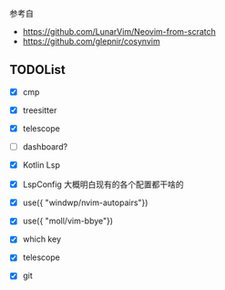
参考自
- https://github.com/LunarVim/Neovim-from-scratch
- https://github.com/glepnir/cosynvim

## TODOList

- [x] cmp
- [x] treesitter
- [x] telescope
- [ ] dashboard? 
- [x] Kotlin Lsp
- [x] LspConfig 大概明白现有的各个配置都干啥的
- [x] use({ "windwp/nvim-autopairs"})
- [x] use({ "moll/vim-bbye"})
- [x] which key
- [x] telescope
- [x] git

